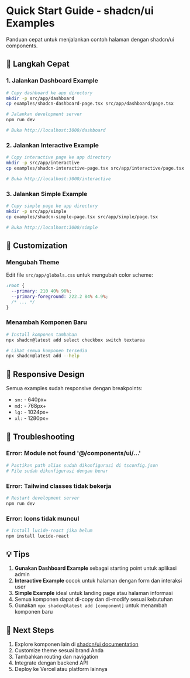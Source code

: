 # Quick Start Guide - shadcn/ui Examples

Panduan cepat untuk menjalankan contoh halaman dengan shadcn/ui components.

## 🚀 Langkah Cepat

### 1. Jalankan Dashboard Example
```bash
# Copy dashboard ke app directory
mkdir -p src/app/dashboard
cp examples/shadcn-dashboard-page.tsx src/app/dashboard/page.tsx

# Jalankan development server
npm run dev

# Buka http://localhost:3000/dashboard
```

### 2. Jalankan Interactive Example
```bash
# Copy interactive page ke app directory
mkdir -p src/app/interactive
cp examples/shadcn-interactive-page.tsx src/app/interactive/page.tsx

# Buka http://localhost:3000/interactive
```

### 3. Jalankan Simple Example
```bash
# Copy simple page ke app directory
mkdir -p src/app/simple
cp examples/shadcn-simple-page.tsx src/app/simple/page.tsx

# Buka http://localhost:3000/simple
```

## 🎨 Customization

### Mengubah Theme
Edit file `src/app/globals.css` untuk mengubah color scheme:

```css
:root {
  --primary: 210 40% 98%;
  --primary-foreground: 222.2 84% 4.9%;
  /* ... */
}
```

### Menambah Komponen Baru
```bash
# Install komponen tambahan
npx shadcn@latest add select checkbox switch textarea

# Lihat semua komponen tersedia
npx shadcn@latest add --help
```

## 📱 Responsive Design

Semua examples sudah responsive dengan breakpoints:
- `sm:` - 640px+
- `md:` - 768px+
- `lg:` - 1024px+
- `xl:` - 1280px+

## 🔧 Troubleshooting

### Error: Module not found '@/components/ui/...'
```bash
# Pastikan path alias sudah dikonfigurasi di tsconfig.json
# File sudah dikonfigurasi dengan benar
```

### Error: Tailwind classes tidak bekerja
```bash
# Restart development server
npm run dev
```

### Error: Icons tidak muncul
```bash
# Install lucide-react jika belum
npm install lucide-react
```

## 💡 Tips

1. **Gunakan Dashboard Example** sebagai starting point untuk aplikasi admin
2. **Interactive Example** cocok untuk halaman dengan form dan interaksi user
3. **Simple Example** ideal untuk landing page atau halaman informasi
4. Semua komponen dapat di-copy dan di-modify sesuai kebutuhan
5. Gunakan `npx shadcn@latest add [component]` untuk menambah komponen baru

## 🎯 Next Steps

1. Explore komponen lain di [shadcn/ui documentation](https://ui.shadcn.com)
2. Customize theme sesuai brand Anda
3. Tambahkan routing dan navigation
4. Integrate dengan backend API
5. Deploy ke Vercel atau platform lainnya
